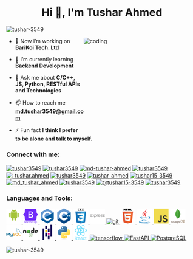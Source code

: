 <h1 align="center">Hi 👋, I'm Tushar Ahmed</h1>
<!-- <h3 align="center">I am a student of Computer Science and Engineering. I love programming . I learn new topics, algorithm and practice problems using the algorithm.</h3> -->
<!-- <img align="right" alt="coding" width="300" height="250" src="https://media.giphy.com/media/HscDLzkO8EOTmgkhQP/giphy.gif"> -->
<p align="left"> <img src="https://komarev.com/ghpvc/?username=tushar-3549&label=Profile%20views&color=0e75b6&style=flat" alt="tushar-3549" /> </p>
<img align="right" alt="coding" width="300" height="250" src="https://media1.tenor.com/images/0660efe82fa3da42ed56eef013171835/tenor.gif?itemid=16596559">
<!-- <p align="left"> <img src="https://media1.tenor.com/images/0660efe82fa3da42ed56eef013171835/tenor.gif?itemid=16596559" alt="tushar-3549" /> </p> -->


- 🔭 Now I’m working on **BariKoi Tech. Ltd**

- 🌱 I’m currently learning **Backend Development**

- 💬 Ask me about **C/C++, JS, Python, RESTful APIs and Technologies**

- 📫 How to reach me **md.tushar3549@gmail.com**

- ⚡ Fun fact **I think I prefer to be alone and talk to myself.**

<h3 align="left">Connect with me:</h3>
<p align="left">
<a href="https://codepen.io/tushar3549" target="blank"><img align="center" src="https://raw.githubusercontent.com/rahuldkjain/github-profile-readme-generator/master/src/images/icons/Social/codepen.svg" alt="tushar3549" height="30" width="40" /></a>
<a href="https://twitter.com/tushar3549" target="blank"><img align="center" src="https://raw.githubusercontent.com/rahuldkjain/github-profile-readme-generator/master/src/images/icons/Social/twitter.svg" alt="tushar3549" height="30" width="40" /></a>
<a href="https://linkedin.com/in/md-tushar-ahmed" target="blank"><img align="center" src="https://raw.githubusercontent.com/rahuldkjain/github-profile-readme-generator/master/src/images/icons/Social/linked-in-alt.svg" alt="md-tushar-ahmed" height="30" width="40" /></a>
<a href="https://fb.com/tushar3549" target="blank"><img align="center" src="https://raw.githubusercontent.com/rahuldkjain/github-profile-readme-generator/master/src/images/icons/Social/facebook.svg" alt="tushar3549" height="30" width="40" /></a>
<a href="https://instagram.com/_tushar.ahmed" target="blank"><img align="center" src="https://raw.githubusercontent.com/rahuldkjain/github-profile-readme-generator/master/src/images/icons/Social/instagram.svg" alt="_tushar.ahmed" height="30" width="40" /></a>
<a href="https://www.youtube.com/c/tushar3549" target="blank"><img align="center" src="https://raw.githubusercontent.com/rahuldkjain/github-profile-readme-generator/master/src/images/icons/Social/youtube.svg" alt="tushar3549" height="30" width="40" /></a>
<a href="https://www.codechef.com/users/tushar_ahmed" target="blank"><img align="center" src="https://cdn.jsdelivr.net/npm/simple-icons@3.1.0/icons/codechef.svg" alt="tushar_ahmed" height="30" width="40" /></a>
<a href="https://www.hackerrank.com/tushar15_3549" target="blank"><img align="center" src="https://raw.githubusercontent.com/rahuldkjain/github-profile-readme-generator/master/src/images/icons/Social/hackerrank.svg" alt="tushar15_3549" height="30" width="40" /></a>
<a href="https://codeforces.com/profile/md_tushar_ahmed" target="blank"><img align="center" src="https://raw.githubusercontent.com/rahuldkjain/github-profile-readme-generator/master/src/images/icons/Social/codeforces.svg" alt="md_tushar_ahmed" height="30" width="40" /></a>
<a href="https://www.leetcode.com/tushar3549" target="blank"><img align="center" src="https://raw.githubusercontent.com/rahuldkjain/github-profile-readme-generator/master/src/images/icons/Social/leet-code.svg" alt="tushar3549" height="30" width="40" /></a>
<a href="https://www.hackerearth.com/@tushar15-3549" target="blank"><img align="center" src="https://raw.githubusercontent.com/rahuldkjain/github-profile-readme-generator/master/src/images/icons/Social/hackerearth.svg" alt="@tushar15-3549" height="30" width="40" /></a>
<a href="https://discord.gg/tushar3549" target="blank"><img align="center" src="https://raw.githubusercontent.com/rahuldkjain/github-profile-readme-generator/master/src/images/icons/Social/discord.svg" alt="tushar3549" height="30" width="40" /></a>
</p>

<h3 align="left">Languages and Tools:</h3>
<p align="left"> <a href="https://developer.android.com" target="_blank" rel="noreferrer"> <img src="https://raw.githubusercontent.com/devicons/devicon/master/icons/android/android-original-wordmark.svg" alt="android" width="40" height="40"/> </a> <a href="https://getbootstrap.com" target="_blank" rel="noreferrer"> <img src="https://raw.githubusercontent.com/devicons/devicon/master/icons/bootstrap/bootstrap-plain-wordmark.svg" alt="bootstrap" width="40" height="40"/> </a> <a href="https://www.cprogramming.com/" target="_blank" rel="noreferrer"> <img src="https://raw.githubusercontent.com/devicons/devicon/master/icons/c/c-original.svg" alt="c" width="40" height="40"/> </a> <a href="https://www.w3schools.com/cpp/" target="_blank" rel="noreferrer"> <img src="https://raw.githubusercontent.com/devicons/devicon/master/icons/cplusplus/cplusplus-original.svg" alt="cplusplus" width="40" height="40"/> </a> <a href="https://www.w3schools.com/css/" target="_blank" rel="noreferrer"> <img src="https://raw.githubusercontent.com/devicons/devicon/master/icons/css3/css3-original-wordmark.svg" alt="css3" width="40" height="40"/> </a> <a href="https://expressjs.com" target="_blank" rel="noreferrer"> <img src="https://raw.githubusercontent.com/devicons/devicon/master/icons/express/express-original-wordmark.svg" alt="express" width="40" height="40"/> </a> <a href="https://git-scm.com/" target="_blank" rel="noreferrer"> <img src="https://www.vectorlogo.zone/logos/git-scm/git-scm-icon.svg" alt="git" width="40" height="40"/> </a> <a href="https://www.w3.org/html/" target="_blank" rel="noreferrer"> <img src="https://raw.githubusercontent.com/devicons/devicon/master/icons/html5/html5-original-wordmark.svg" alt="html5" width="40" height="40"/> </a> <a href="https://www.java.com" target="_blank" rel="noreferrer"> <img src="https://raw.githubusercontent.com/devicons/devicon/master/icons/java/java-original.svg" alt="java" width="40" height="40"/> </a> <a href="https://developer.mozilla.org/en-US/docs/Web/JavaScript" target="_blank" rel="noreferrer"> <img src="https://raw.githubusercontent.com/devicons/devicon/master/icons/javascript/javascript-original.svg" alt="javascript" width="40" height="40"/> </a> <a href="https://www.mongodb.com/" target="_blank" rel="noreferrer"> <img src="https://raw.githubusercontent.com/devicons/devicon/master/icons/mongodb/mongodb-original-wordmark.svg" alt="mongodb" width="40" height="40"/> </a> <a href="https://www.mysql.com/" target="_blank" rel="noreferrer"> <img src="https://raw.githubusercontent.com/devicons/devicon/master/icons/mysql/mysql-original-wordmark.svg" alt="mysql" width="40" height="40"/> </a> <a href="https://nodejs.org" target="_blank" rel="noreferrer"> <img src="https://raw.githubusercontent.com/devicons/devicon/master/icons/nodejs/nodejs-original-wordmark.svg" alt="nodejs" width="40" height="40"/> </a> <a href="https://pandas.pydata.org/" target="_blank" rel="noreferrer"> <img src="https://raw.githubusercontent.com/devicons/devicon/2ae2a900d2f041da66e950e4d48052658d850630/icons/pandas/pandas-original.svg" alt="pandas" width="40" height="40"/> </a> <a href="https://www.python.org" target="_blank" rel="noreferrer"> <img src="https://raw.githubusercontent.com/devicons/devicon/master/icons/python/python-original.svg" alt="python" width="40" height="40"/> </a> <a href="https://reactjs.org/" target="_blank" rel="noreferrer"> <img src="https://raw.githubusercontent.com/devicons/devicon/master/icons/react/react-original-wordmark.svg" alt="react" width="40" height="40"/> </a> <a href="https://www.tensorflow.org" target="_blank" rel="noreferrer"> <img src="https://www.vectorlogo.zone/logos/tensorflow/tensorflow-icon.svg" alt="tensorflow" width="40" height="40"/> </a> <a href="https://fastapi.tiangolo.com" target="_blank" rel="noreferrer"> <img src="https://fastapi.tiangolo.com/img/logo-margin/logo-teal.png" alt="FastAPI" width="40" height="40"/> </a> <a href="https://www.postgresql.org" target="_blank" rel="noreferrer"> <img src="https://www.vectorlogo.zone/logos/postgresql/postgresql-icon.svg" alt="PostgreSQL" width="40" height="40"/> </a> </p>

<p><img align="center" src="https://github-readme-stats.vercel.app/api/top-langs?username=tushar-3549&show_icons=true&locale=en&layout=compact" alt="tushar-3549" /></p>
